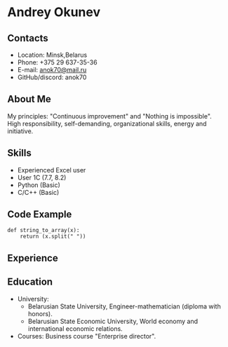 # Andrey Okunev
## Contacts
* Location: Minsk,Belarus
* Phone: +375 29 637-35-36
* E-mail: anok70@mail.ru
* GitHub/discord: anok70
## About Me
My principles: "Continuous improvement" and "Nothing is impossible".    
High responsibility, self-demanding,
organizational skills, energy and initiative.

## Skills
* Experienced Excel user
* User 1C (7.7, 8.2)
* Python (Basic)
* C/C++ (Basic)


## Code Example
```
def string_to_array(x):
    return (x.split(" "))
```
## Experience

## Education
* University: 
   *  Belarusian State University, Engineer-mathematician (diploma with honors).
   *  Belarusian State Economic University, World economy and international economic relations.
* Courses: Business course "Enterprise director".